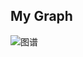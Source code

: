 ## My Graph
![图谱](https://osgraph.com/png/graphs/developer-activity/github/KingSkyLi?user-limit=10)
